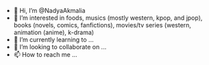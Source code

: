 - 👋 Hi, I’m @NadyaAkmalia
- 👀 I’m interested in foods, musics (mostly western, kpop, and jpop), books (novels, comics, fanfictions), movies/tv series (western, animation (anime), k-drama)
- 🌱 I’m currently learning to ...
- 💞️ I’m looking to collaborate on ...
- 📫 How to reach me ...

<!---
NadyaAkmalia/NadyaAkmalia is a ✨ special ✨ repository because its `README.md` (this file) appears on your GitHub profile.
You can click the Preview link to take a look at your changes.
--->

